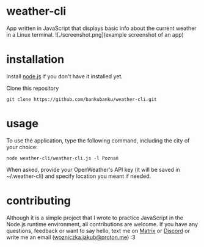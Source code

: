 # weather-cli
App written in JavaScript that displays basic info about the current weather in a Linux terminal. 
![./screenshot.png](example screenshot of an app)

# installation 
Install [node.js](https://nodejs.org) if you don't have it installed yet.

Clone this repository
```shell
git clone https://github.com/bankubanku/weather-cli.git
```

# usage
To use the application, type the following command, including the city of your choice:
```shell
node weather-cli/weather-cli.js -l Poznań
```

When asked, provide your OpenWeather's API key (it will be saved in ~/.weather-cli) and specify location you meant if needed. 

# contributing 
Although it is a simple project that I wrote to practice JavaScript in the Node.js runtime environment, all contributions are welcome. If you have any questions, feedback or want to say hello, text me on [Matrix](https://matrix.to/#/@banku:envs.net) or [Discord](https://discordapp.com/users/414446828235259905) or write me an email (wozniczka.jakub@proton.me) :3 
